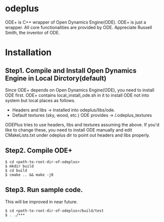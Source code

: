 # odeplus
ODE+ is C++ wrapper of Open Dynamics Engine(ODE).
ODE+ is just a wrapper. All core functionalities are provided by ODE.
Appreciate Russell Smith, the inventor of ODE.

# Installation
## Step1. Compile and Install Open Dynamics Engine in Local Dirctory(default)
Since ODE+ depends on Open Dynamics Engine(ODE), you need to install ODE first. ODE+ contains local_install_ode.sh in it to install ODE not into system but local places as follows.

- Headers and libs -> Installed into odeplus/libs/ode.
- Default textures (sky, wood, etc.) ODE provides -> <home>/.odeplus_textures

ODEPlus tries to use headers, libs and textures assuming the above. If you'd like to change these, you need to install ODE manually and edit CMakeLists.txt under odeplus dir to point out headers and libs properly.

## Step2. Compile ODE+
```
$ cd <path-to-root-dir-of-odeplus>
$ mkdir build
$ cd build
$ cmake .. && make -j8
```

## Step3. Run sample code.
This will be improved in near future.
```
$ cd <path-to-root-dir-of-odeplus>/build/test
$ . ./***
```

